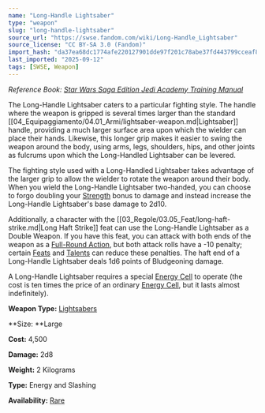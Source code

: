 ```yaml
---
name: "Long-Handle Lightsaber"
type: "weapon"
slug: "long-handle-lightsaber"
source_url: "https://swse.fandom.com/wiki/Long-Handle_Lightsaber"
source_license: "CC BY-SA 3.0 (Fandom)"
import_hash: "da37ea68dc1774afe220127901dde97f201c78abe37fd443799cceaf801ce644"
last_imported: "2025-09-12"
tags: [SWSE, Weapon]
---
```

*Reference Book: [Star Wars Saga Edition Jedi Academy Training Manual](https://swse.fandom.com/wiki/Star_Wars_Saga_Edition_Jedi_Academy_Training_Manual)*

The Long-Handle Lightsaber caters to a particular fighting style. The handle where the weapon is gripped is several times larger than the standard [[04_Equipaggiamento/04.01_Armi/lightsaber-weapon.md|Lightsaber]] handle, providing a much larger surface area upon which the wielder can place their hands. Likewise, this longer grip makes it easier to swing the weapon around the body, using arms, legs, shoulders, hips, and other joints as fulcrums upon which the Long-Handled Lightsaber can be levered.

The fighting style used with a Long-Handled Lightsaber takes advantage of the larger grip to allow the wielder to rotate the weapon around their body. When you wield the Long-Handle Lightsaber two-handed, you can choose to forgo doubling your [Strength](https://swse.fandom.com/wiki/Strength) bonus to damage and instead increase the Long-Handle Lightsaber's base damage to 2d10.

Additionally, a character with the [[03_Regole/03.05_Feat/long-haft-strike.md|Long Haft Strike]] feat can use the Long-Handle Lightsaber as a Double Weapon. If you have this feat, you can attack with both ends of the weapon as a [Full-Round Action](https://swse.fandom.com/wiki/Full-Round_Action), but both attack rolls have a -10 penalty; certain [Feats](https://swse.fandom.com/wiki/Feats) and [Talents](https://swse.fandom.com/wiki/Talents) can reduce these penalties. The haft end of a Long-Handle Lightsaber deals 1d6 points of Bludgeoning damage.

A Long-Handle Lightsaber requires a special [Energy Cell](https://swse.fandom.com/wiki/Energy_Cell) to operate (the cost is ten times the price of an ordinary [Energy Cell](https://swse.fandom.com/wiki/Energy_Cell), but it lasts almost indefinitely).

**Weapon Type:** [Lightsabers](https://swse.fandom.com/wiki/Lightsabers)

**Size: **Large

**Cost:** 4,500

**Damage:** 2d8

**Weight:** 2 Kilograms

**Type:** Energy and Slashing

**Availability:** [Rare](https://swse.fandom.com/wiki/Rare)